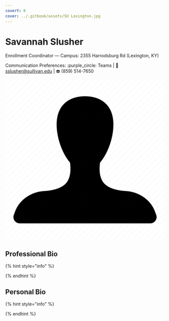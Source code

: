 ```yaml
---
coverY: 0
cover: ../.gitbook/assets/SU Lexington.jpg
---
```


# Savannah Slusher

Enrollment Coordinator — Campus: 2355 Harrodsburg Rd (Lexington, KY)

Communication Preferences: :purple\_circle: Teams | :e-mail: sslusher@sullivan.edu | :telephone: (859) 514-7650

![](../.gitbook/assets/unisex-avatar.png)

## Professional Bio

{% hint style="info" %}

{% endhint %}

## Personal Bio

{% hint style="info" %}

{% endhint %}

